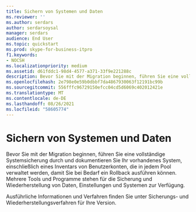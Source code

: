 ```yaml
---
title: Sichern von Systemen und Daten
ms.reviewer: ''
ms.author: serdars
author: serdarsoysal
manager: serdars
audience: End User
ms.topic: quickstart
ms.prod: skype-for-business-itpro
f1.keywords:
- NOCSH
ms.localizationpriority: medium
ms.assetid: d61fddc1-98d4-4577-a371-33f9e221288c
description: Bevor Sie mit der Migration beginnen, führen Sie eine vollständige Systemsicherung durch und dokumentieren Sie Ihr vorhandenes System, einschließlich eines Inventars von Benutzerkonten, die in jedem Pool verwaltet werden, damit Sie bei Bedarf ein Rollback ausführen können. Mehrere Tools und Programme stehen für die Sicherung und Wiederherstellung von Daten, Einstellungen und Systemen zur Verfügung.
ms.openlocfilehash: 2e798e0e59b0dbbf7da4867930063f12191bc99b
ms.sourcegitcommit: 556fffc96729150efcc04cd5d6069c402012421e
ms.translationtype: MT
ms.contentlocale: de-DE
ms.lasthandoff: 08/26/2021
ms.locfileid: "58605774"
---
```

# <a name="back-up-systems-and-data"></a>Sichern von Systemen und Daten

Bevor Sie mit der Migration beginnen, führen Sie eine vollständige Systemsicherung durch und dokumentieren Sie Ihr vorhandenes System, einschließlich eines Inventars von Benutzerkonten, die in jedem Pool verwaltet werden, damit Sie bei Bedarf ein Rollback ausführen können. Mehrere Tools und Programme stehen für die Sicherung und Wiederherstellung von Daten, Einstellungen und Systemen zur Verfügung.

Ausführliche Informationen und Verfahren finden Sie unter Sicherungs- und Wiederherstellungsverfahren für Ihre Version. 
